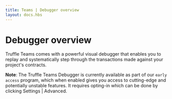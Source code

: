 ```yaml
---
title: Teams | Debugger overview
layout: docs.hbs
---
```

# Debugger overview

Truffle Teams comes with a powerful visual debugger that enables you to replay and systematically step through the transactions made against your project's contracts.

<p class="alert alert-info">
<strong>Note</strong>: The Truffle Teams Debugger is currently available as part of our <code>early access</code> program, which when enabled gives you access to cutting-edge and potentially unstable features. It requires opting-in which can be done by clicking Settings | Advanced.
</p>